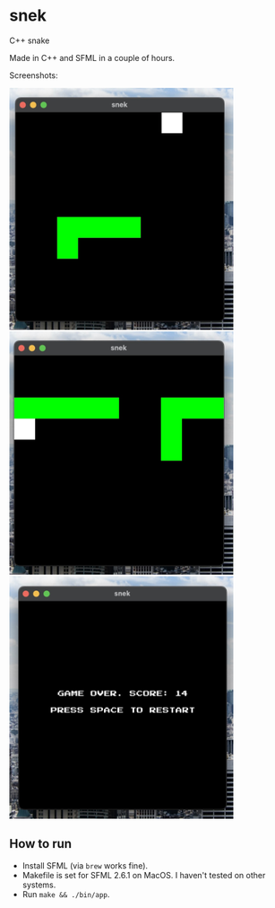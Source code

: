 # snek

C++ snake

Made in C++ and SFML in a couple of hours.

Screenshots:

<img src="res/screenshot-1.jpg" width=400>

<img src="res/screenshot-2.jpg" width=400>

<img src="res/screenshot-3.jpg" width=400>

## How to run

- Install SFML (via `brew` works fine).
- Makefile is set for SFML 2.6.1 on MacOS. I haven't tested on other systems.
- Run `make && ./bin/app`.
